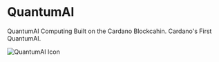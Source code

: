 # QuantumAI
QuantumAI Computing Built on the Cardano Blockcahin. Cardano's First QuantumAI.

![QuantumAI Icon](https://user-images.githubusercontent.com/100168728/155801349-667f011c-1e36-4316-a18a-d021eb1af306.png)

